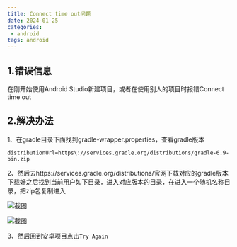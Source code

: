 ```yaml
---
title: Connect time out问题
date: 2024-01-25
categories:
 - android
tags: android
---
```


## 1.错误信息
在刚开始使用Android Studio新建项目，或者在使用别人的项目时报错Connect time out

## 2.解决办法
1、在gradle目录下面找到gradle-wrapper.properties，查看gradle版本
```
distributionUrl=https\://services.gradle.org/distributions/gradle-6.9-bin.zip
```
2、然后去https://services.gradle.org/distributions/官网下载对应的gradle版本
下载好之后找到当前用户如下目录，进入对应版本的目录，在进入一个随机名称目录，把zip包复制进入

![截图](http://pic.xiyangyang.cc/i/2024/01/25/65b1bc7345682.png)

![截图](http://pic.xiyangyang.cc/i/2024/01/25/65b1bd684a34f.png)

3、然后回到安卓项目点击`Try Again`


